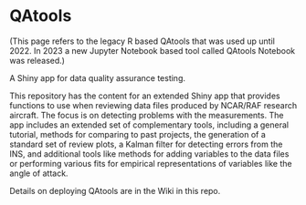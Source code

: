 # QAtools
(This page refers to the legacy R based QAtools that was used up until 2022. In 2023 a new Jupyter Notebook based tool called QAtools Notebook was released.)

A Shiny app for data quality assurance testing.

This repository has the content for an extended Shiny app that provides functions to use when reviewing 
data files produced by NCAR/RAF research aircraft. The focus is on detecting problems with the 
measurements. The app includes an extended set of complementary tools, including a general tutorial,
methods for comparing to past projects, the generation of a standard set of review plots, a Kalman
filter for detecting errors from the INS, and additional tools like methods for adding variables to
the data files or performing various fits for empirical representations of variables like the angle of
attack.

Details on deploying QAtools are in the Wiki in this repo.
